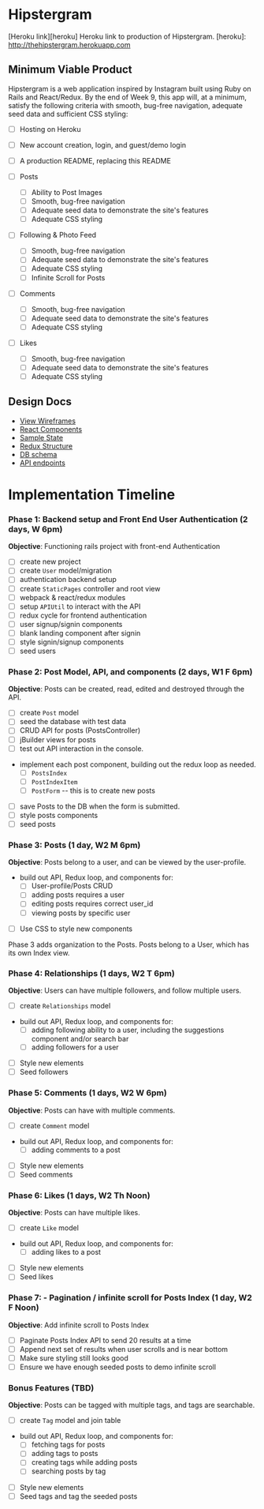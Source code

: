 # Hipstergram

[Heroku link][heroku] Heroku link to production of Hipstergram.
[heroku]: http://thehipstergram.herokuapp.com

## Minimum Viable Product

Hipstergram is a web application inspired by Instagram built using Ruby on Rails and React/Redux. By the end of Week 9, this app will, at a minimum, satisfy the following criteria with smooth, bug-free navigation, adequate seed data and sufficient CSS styling:

- [ ] Hosting on Heroku
- [ ] New account creation, login, and guest/demo login
- [ ] A production README, replacing this README

- [ ] Posts
  - [ ] Ability to Post Images
  - [ ] Smooth, bug-free navigation
  - [ ] Adequate seed data to demonstrate the site's features
  - [ ] Adequate CSS styling

- [ ] Following & Photo Feed
  - [ ] Smooth, bug-free navigation
  - [ ] Adequate seed data to demonstrate the site's features
  - [ ] Adequate CSS styling
  - [ ] Infinite Scroll for Posts

- [ ] Comments
  - [ ] Smooth, bug-free navigation
  - [ ] Adequate seed data to demonstrate the site's features
  - [ ] Adequate CSS styling

- [ ] Likes
  - [ ] Smooth, bug-free navigation
  - [ ] Adequate seed data to demonstrate the site's features
  - [ ] Adequate CSS styling

## Design Docs
* [View Wireframes][views]
* [React Components][components]
* [Sample State][sample-state]
* [Redux Structure][redux-structure]
* [DB schema][schema]
* [API endpoints][api-endpoints]

[views]: https://github.com/ksavransky/Hipstergram/blob/master/docs/views.md
[components]: https://github.com/ksavransky/Hipstergram/blob/master/docs/component-heirarchy.md
[sample-state]: https://github.com/ksavransky/Hipstergram/blob/master/docs/sample-state.md
[redux-structure]: https://github.com/ksavransky/Hipstergram/blob/master/docs/redux-structure.md
[schema]: https://github.com/ksavransky/Hipstergram/blob/master/docs/schema.md
[api-endpoints]: https://github.com/ksavransky/Hipstergram/blob/master/docs/api-endpoints.md

# Implementation Timeline

### Phase 1: Backend setup and Front End User Authentication (2 days, W 6pm)

**Objective**: Functioning rails project with front-end Authentication

- [ ] create new project
- [ ] create `User` model/migration
- [ ] authentication backend setup
- [ ] create `StaticPages` controller and root view
- [ ] webpack & react/redux modules
- [ ] setup `APIUtil` to interact with the API
- [ ] redux cycle for frontend authentication
- [ ] user signup/signin components
- [ ] blank landing component after signin
- [ ] style signin/signup components
- [ ] seed users

### Phase 2: Post Model, API, and components (2 days, W1 F 6pm)

**Objective**: Posts can be created, read, edited and destroyed through the API.

- [ ] create `Post` model
- [ ] seed the database with test data
- [ ] CRUD API for posts (PostsController)
- [ ] jBuilder views for posts
- [ ] test out API interaction in the console.
- implement each post component, building out the redux loop as needed.
  - [ ] `PostsIndex`  
  - [ ] `PostIndexItem`
  - [ ] `PostForm`  -- this is to create new posts
- [ ] save Posts to the DB when the form is submitted.
- [ ] style posts components
- [ ] seed posts

### Phase 3: Posts (1 day, W2 M 6pm)

**Objective**: Posts belong to a user, and can be viewed by the user-profile.

- build out API, Redux loop, and components for:
  - [ ] User-profile/Posts CRUD
  - [ ] adding posts requires a user
  - [ ] editing posts requires correct user_id
  - [ ] viewing posts by specific user
- [ ] Use CSS to style new components

Phase 3 adds organization to the Posts. Posts belong to a User, which has its own Index view.

### Phase 4: Relationships (1 days, W2 T 6pm)

**Objective**:  Users can have multiple followers, and follow multiple users.

- [ ] create `Relationships` model
- build out API, Redux loop, and components for:
  - [ ] adding following ability to a user, including the suggestions component and/or search bar
  - [ ] adding followers for a user
- [ ] Style new elements
- [ ] Seed followers

### Phase 5: Comments (1 days, W2 W 6pm)

**Objective**:  Posts can have with multiple comments.

- [ ] create `Comment` model
- build out API, Redux loop, and components for:
  - [ ] adding comments to a post
- [ ] Style new elements
- [ ] Seed comments

### Phase 6: Likes (1 days, W2 Th Noon)

**Objective**:  Posts can have multiple likes.

- [ ] create `Like` model
- build out API, Redux loop, and components for:
  - [ ] adding likes to a post
- [ ] Style new elements
- [ ] Seed likes

### Phase 7: - Pagination / infinite scroll for Posts Index (1 day, W2 F Noon)

**Objective**: Add infinite scroll to Posts Index

- [ ] Paginate Posts Index API to send 20 results at a time
- [ ] Append next set of results when user scrolls and is near bottom
- [ ] Make sure styling still looks good
- [ ] Ensure we have enough seeded posts to demo infinite scroll

### Bonus Features (TBD)

**Objective**: Posts can be tagged with multiple tags, and tags are searchable.

- [ ] create `Tag` model and join table
- build out API, Redux loop, and components for:
  - [ ] fetching tags for posts
  - [ ] adding tags to posts
  - [ ] creating tags while adding posts
  - [ ] searching posts by tag
- [ ] Style new elements
- [ ] Seed tags and tag the seeded posts
